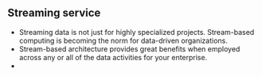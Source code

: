 ## Streaming service
- Streaming data is not just for highly specialized projects. Stream-based computing is becoming the norm for data-driven organizations.
- Stream-based architecture provides great benefits when employed across any or all of the data activities for your enterprise.
- 
